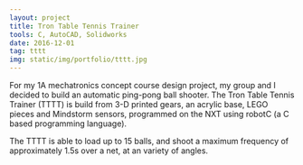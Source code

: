 ```yaml
---
layout: project
title: Tron Table Tennis Trainer
tools: C, AutoCAD, Solidworks
date: 2016-12-01
tag: tttt
img: static/img/portfolio/tttt.jpg
---
```


 For my 1A mechatronics concept course design project, my group and I decided to build an automatic ping-pong ball shooter. The Tron Table Tennis Trainer (TTTT) is build from 3-D printed gears, an acrylic base, LEGO pieces and Mindstorm sensors, programmed on the NXT using robotC (a C based programming language). 

The TTTT is able to load up to 15 balls, and shoot a maximum frequency of approximately 1.5s over a net, at an variety of angles.